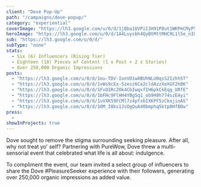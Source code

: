 ```yaml
---
client: "Dove Pop-Up"
path: "/campaigns/dove-popup/"
category: "experiential"
coverImage: "https://lh3.google.com/u/0/d/1jQba1UVPiIJH91P8ut1WKPmCMyP5bRMS"
heroImage: "https://lh3.google.com/u/0/d/1A4Luysbh4QyBtMttMHC9L1l5e_nIQ1GK"
sub: "https://lh3.google.com/u/0/d/"
subType: "none"
stats:
  - Six (6) Influencers (Rising Tier)
  - Eighteen (18) Pieces of Content (1 x Post + 2 x Stories)
  - Over 250,000 Organic Impressions
posts:
  - "https://lh3.google.com/u/0/d/1ou-TDV-IonVO1w0BUhNLU0qsS2IzhhST"
  - "https://lh3.google.com/u/0/d/1vWs9cEx-5zesz6Ce2cldAzzXeXGF2h0K"
  - "https://lh3.google.com/u/0/d/1FvO1RcZOk4CbIwqxfIH6pkCkEqg_URfE"
  - "https://lh3.google.com/u/0/d/1bFHc9FlHH4YBg5q1_ob9H9h774szEAyi"
  - "https://lh3.google.com/u/0/d/1vVXK59FCMl7z4pfxbIXKPF5zCkojioAS"
  - "https://lh3.google.com/u/0/d/1OM_I0ks1JsOgOuA40bmphq5ktp0HfBOw"
press:
  -
showInProjects: true
---
```


Dove sought to remove the stigma surrounding seeking pleasure. After all, why not treat yo' self? Partnering with PureWow, Dove threw a multi-sensorial event that celebrated what life is all about: indulgence.

To compliment the event, our team invited a select group of influencers to share the Dove #PleasureSeeker experience with their followers, generating over 250,000 organic impressions as added value.
